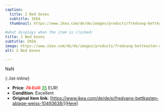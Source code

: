 ```yaml
---
caption:
  title: 2 Bed boxes
  subtitle: IKEA
  thumbnail: https://www.ikea.com/de/de/images/products/fredvang-bettkasten-ablage-weiss__0962752_pe808963_s5.jpg
  
#what displays when the item is clicked:
title: 2 Bed boxes
subtitle: IKEA
image: https://www.ikea.com/de/de/images/products/fredvang-bettkasten-ablage-weiss__0962752_pe808963_s5.jpg
alt: 2 Bed boxes

---
```

NaN

{:.list-inline} 
- **Price**: <span style="color:red"><del>78 EUR</del></span> <span style="color:green"><ins>35</ins></span> EUR!
- **Condition**: Excellent
- **Original item link**: [https://www.ikea.com/de/de/p/fredvang-bettkasten-ablage-weiss-10493638/](Here)
